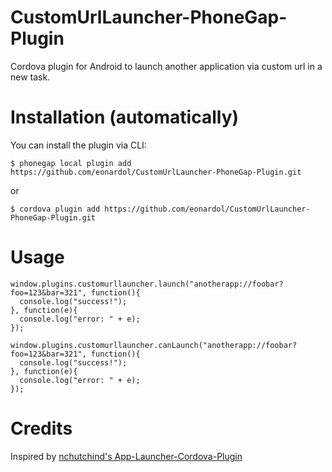 CustomUrlLauncher-PhoneGap-Plugin
=================================

Cordova plugin for Android to launch another application via custom url in a new task.



# Installation (automatically)

You can install the plugin via CLI:

`$ phonegap local plugin add https://github.com/eonardol/CustomUrlLauncher-PhoneGap-Plugin.git`

or

`$ cordova plugin add https://github.com/eonardol/CustomUrlLauncher-PhoneGap-Plugin.git`

# Usage

```
window.plugins.customurllauncher.launch("anotherapp://foobar?foo=123&bar=321", function(){
  console.log("success!");
}, function(e){
  console.log("error: " + e);
});

window.plugins.customurllauncher.canLaunch("anotherapp://foobar?foo=123&bar=321", function(){
  console.log("success!");
}, function(e){
  console.log("error: " + e);
});
```

# Credits

Inspired by [nchutchind's App-Launcher-Cordova-Plugin](https://github.com/nchutchind/App-Launcher-Cordova-Plugin)
